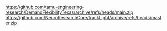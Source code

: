https://github.com/tamu-engineering-research/DemandFlexibilityTexas/archive/refs/heads/main.zip
https://github.com/NeuroResearchCore/trackLight/archive/refs/heads/master.zip
